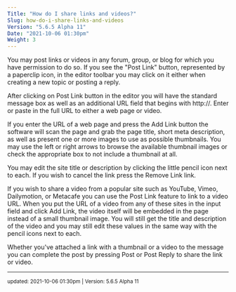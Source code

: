 ```yaml
---
Title: "How do I share links and videos?"
Slug: how-do-i-share-links-and-videos
Version: "5.6.5 Alpha 11"
Date: "2021-10-06 01:30pm"
Weight: 3
---
```


<p>You may post links or videos in any forum, group, or blog for which you have permission to do so. If you see the "Post Link" button, represented by a paperclip icon, in the editor toolbar you may click on it either when creating a new topic or posting a reply. </p>
<p>After clicking on Post Link button in the editor you will have the standard message box as well as an additional URL field that begins with http://. Enter or paste in the full URL to either a web page or video. </p>
<p>If you enter the URL of a web page and press the Add Link button the software will scan the page and grab the page title, short meta description, as well as present one or more images to use as possible thumbnails. You may use the left or right arrows to browse the available thumbnail images or check the appropriate box to not include a thumbnail at all. </p>
<p>You may edit the site title or description by clicking the little pencil icon next to each. If you wish to cancel the link press the Remove Link link.</p>
<p>If you wish to share a video from a popular site such as YouTube, Vimeo, Dailymotion, or Metacafe you can use the Post Link feature to link to a video URL. When you put the URL of a video from any of these sites in the input field and click Add Link, the video itself will be embedded in the page instead of a small thumbnail image. You will still get the title and description of the video and you may still edit these values in the same way with the pencil icons next to each. </p>
<p>Whether you've attached a link with a thumbnail or a video to the message you can complete the post by pressing Post or Post Reply to share the link or video.</p>

<hr>
<small>
updated: 2021-10-06 01:30pm | Version: 5.6.5 Alpha 11
</small>